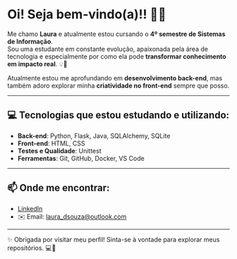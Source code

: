 #  Oi! Seja bem-vindo(a)!! 🙋‍♀️

Me chamo **Laura** e atualmente estou cursando o **4º semestre de Sistemas de Informação**.  
Sou uma estudante em constante evolução, apaixonada pela área de tecnologia e especialmente por como ela pode **transformar conhecimento em impacto real**. 💡🚀

Atualmente estou me aprofundando em **desenvolvimento back-end**, mas também adoro explorar minha **criatividade no front-end** sempre que posso. 


---

## 💻 Tecnologias que estou estudando e utilizando:

- **Back-end**: Python, Flask, Java, SQLAlchemy, SQLite
- **Front-end**: HTML, CSS
- **Testes e Qualidade**: Unittest  
- **Ferramentas**: Git, GitHub, Docker, VS Code  

---

## 📫 Onde me encontrar:

- [LinkedIn](https://www.linkedin.com/in/laura-dsouza04)
- ✉️ Email: laura_dsouza@outlook.com

---

✨ Obrigada por visitar meu perfil! Sinta-se à vontade para explorar meus repositórios. 💻🚀
